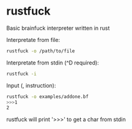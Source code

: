 # rustfuck
Basic brainfuck interpreter written in rust  

Interpretate from file:
```bash
rustfuck -o /path/to/file
```
  
Interpretate from stdin (^D required):
```bash
rustfuck -i
```
  
Input (, instruction):
```bash
rustfuck -o examples/addone.bf
>>>1
2
```
rustfuck will print '>>>' to get a char from stdin
